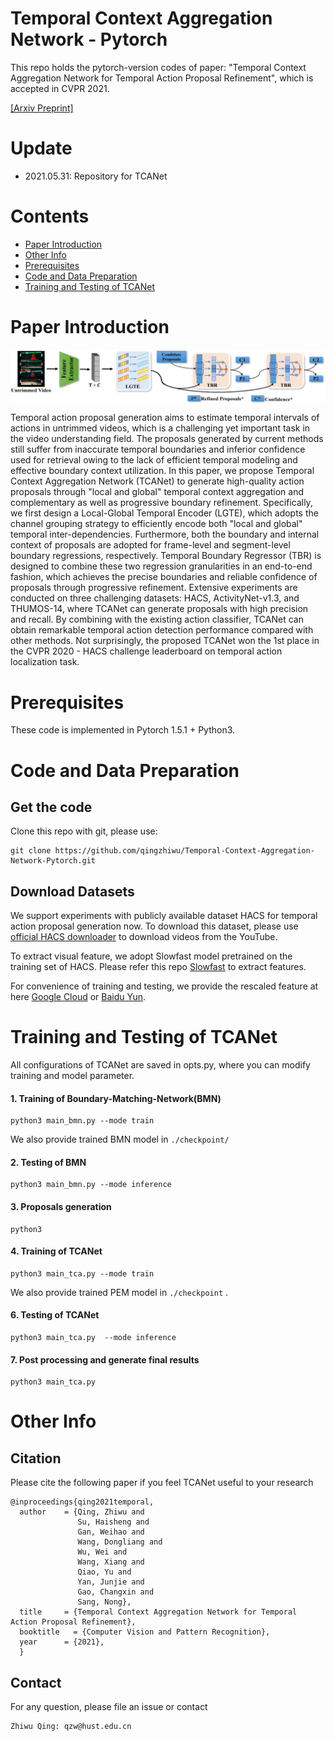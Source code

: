 # Temporal Context Aggregation Network - Pytorch

This repo holds the pytorch-version codes of paper: "Temporal Context Aggregation Network for Temporal Action Proposal Refinement", which is accepted in CVPR 2021.

[[Arxiv Preprint]](http://arxiv.org/abs/2103.1314)

# Update

* 2021.05.31: Repository for TCANet


# Contents

* [Paper Introduction](#paper-introduction)
* [Other Info](#other-info)
* [Prerequisites](#prerequisites)
* [Code and Data Preparation](#Code_and_Data_Preparation)
* [Training and Testing  of TCANet](#Training_and_Testing_of_TCANet)

# Paper Introduction

 <img src="./img/overview.jpg" width = "700" alt="image" align=center />

Temporal action proposal generation aims to estimate temporal intervals of actions in untrimmed videos, which is a challenging yet important task in the video understanding field. The proposals generated by current methods still suffer from inaccurate temporal boundaries and inferior confidence used for retrieval owing to the lack of efficient temporal modeling and effective boundary context utilization. In this paper, we propose Temporal Context Aggregation Network (TCANet) to generate high-quality action proposals through "local and global" temporal context aggregation and complementary as well as progressive boundary refinement. Specifically, we first design a Local-Global Temporal Encoder (LGTE), which adopts the channel grouping strategy to efficiently encode both "local and global" temporal inter-dependencies. Furthermore, both the boundary and internal context of proposals are adopted for frame-level and segment-level boundary regressions, respectively. Temporal Boundary Regressor (TBR) is designed to combine these two regression granularities in an end-to-end fashion, which achieves the precise boundaries and reliable confidence of proposals through progressive refinement. Extensive experiments are conducted on three challenging datasets: HACS, ActivityNet-v1.3, and THUMOS-14, where TCANet can generate proposals with high precision and recall. By combining with the existing action classifier, TCANet can obtain remarkable temporal action detection performance compared with other methods. Not surprisingly, the proposed TCANet won the 1st place in the CVPR 2020 - HACS challenge leaderboard on temporal action localization task.

# Prerequisites

These code is  implemented in Pytorch 1.5.1 + Python3.

# Code and Data Preparation

## Get the code

Clone this repo with git, please use:

```
git clone https://github.com/qingzhiwu/Temporal-Context-Aggregation-Network-Pytorch.git
```



## Download Datasets

We support experiments with publicly available dataset HACS for temporal action proposal generation now. To download this dataset, please use [official HACS downloader](https://github.com/) to download videos from the YouTube.

To extract visual feature, we adopt Slowfast model pretrained on the training set of HACS. Please refer this repo [Slowfast](https://github.com/) to extract features.

For convenience of training and testing,  we provide the rescaled feature at here [Google Cloud](https://coming_soon) or [Baidu Yun](). 

# Training and Testing  of TCANet

All configurations of TCANet are saved in opts.py, where you can modify training and model parameter.


#### 1. Training of Boundary-Matching-Network(BMN)


```
python3 main_bmn.py --mode train
```

We also provide trained BMN model in `./checkpoint/`

#### 2. Testing of BMN

```
python3 main_bmn.py --mode inference
```

#### 3. Proposals generation

```
python3
```

#### 4. Training of TCANet

```
python3 main_tca.py --mode train
```

We also provide trained PEM model in `./checkpoint` .

#### 6. Testing of TCANet

```
python3 main_tca.py  --mode inference
```

#### 7. Post processing and generate final results

```
python3 main_tca.py
```

# Other Info

## Citation


Please cite the following paper if you feel TCANet useful to your research

```
@inproceedings{qing2021temporal,
  author    = {Qing, Zhiwu and 
               Su, Haisheng and 
               Gan, Weihao and 
               Wang, Dongliang and 
               Wu, Wei and 
               Wang, Xiang and 
               Qiao, Yu and 
               Yan, Junjie and 
               Gao, Changxin and 
               Sang, Nong},
  title     = {Temporal Context Aggregation Network for Temporal Action Proposal Refinement},
  booktitle   = {Computer Vision and Pattern Recognition},
  year      = {2021},
  }
```


## Contact
For any question, please file an issue or contact
```
Zhiwu Qing: qzw@hust.edu.cn
```
